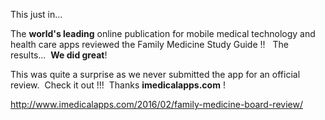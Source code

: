 

This just in...

The **world's leading** online publication for mobile medical technology and health care apps reviewed the Family Medicine Study Guide !! &nbsp; The results... &nbsp;**We did great**!

This was quite a surprise as we never submitted the app for an official review. &nbsp;Check it out !!! &nbsp;Thanks **imedicalapps.com** !

http://www.imedicalapps.com/2016/02/family-medicine-board-review/